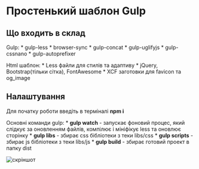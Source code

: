 # Простенький шаблон Gulp
Що входить в склад
-----------------------------------
Gulp:
	* gulp-less
	* browser-sync
	* gulp-concat
	* gulp-uglifyjs
	* gulp-cssnano
	* gulp-autoprefixer

Html шаблон:
	* Less файли для стилів та адаптиву
	* jQuery, Bootstrap(тільки сітка), FontAwesome
	* XCF заготовки для favicon та og_image

Налаштування
-----------------------------------
Для початку роботи введіть в терміналі **npm i**

Основні команди gulp:
	* **gulp watch** - запускає фоновий процес, який слідкує за оновленням файлів, компілює і мініфікує less та оновлює сторінку
	* **gulp libs** - збирає css бібліотеки з теки libs/css
	* **gulp scripts** - збирає js бібліотеки з теки libs/js
	* **gulp build** - збирає готовий проект в папку dist

![скріншот](http://i.imgur.com/e4L5w26.png)